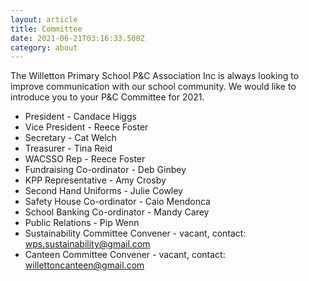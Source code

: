 ```yaml
---
layout: article
title: Committee
date: 2021-06-21T03:16:33.500Z
category: about
---
```

The Willetton Primary School P&C Association Inc is always looking to improve communication with our school community.  We would like to introduce you to your P&C Committee for 2021.

- President - Candace Higgs
- Vice President - Reece Foster
- Secretary - Cat Welch
- Treasurer - Tina Reid
- WACSSO Rep - Reece Foster
- Fundraising Co-ordinator - Deb Ginbey
- KPP Representative - Amy Crosby
- Second Hand Uniforms - Julie Cowley
- Safety House Co-ordinator - Caio Mendonca
- School Banking Co-ordinator - Mandy Carey
- Public Relations -  Pip Wenn
- Sustainability Committee Convener - vacant, contact: wps.sustainability@gmail.com
- Canteen Committee Convener - vacant, contact: willettoncanteen@gmail.com